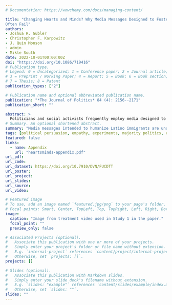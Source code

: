 ```yaml
---
# Documentation: https://wowchemy.com/docs/managing-content/

title: "Changing Hearts and Minds? Why Media Messages Designed to Foster Empathy
Often Fail"
authors:
- Joshua R. Gubler
- Christopher F. Karpowitz
- J. Quin Monson
- admin
- Mikle South
date: 2022-10-01T00:00:00Z
doi: "https://doi.org/10.1086/719416"
# Publication type.
# Legend: 0 = Uncategorized; 1 = Conference paper; 2 = Journal article;
# 3 = Preprint / Working Paper; 4 = Report; 5 = Book; 6 = Book section;
# 7 = Thesis; 8 = Patent
publication_types: ["2"]

# Publication name and optional abbreviated publication name.
publication: "*The Journal of Politics* 84 (4): 2156--2171"
publication_short: ""

abstract: >
  Politicians and social activists frequently employ media designed to change hearts and minds by humanizing out-groups. These messages, it is assumed, lead to empathic concern, which motivates individuals to reconsider punitive policy attitudes. How effective is this approach? Using two experiments, we find that while media messages humanized Latinos for all respondents, the treatment messages produced the largest empathy response among those with the most positive prior attitudes. A key intended target of the media messages—those with the highest pretreatment antipathy toward the out-group—reported a dramatically lower increase in empathy. In a second study, we show that unpleasant affect from dissonance is one important mechanism driving these differential results. In both studies, treatments designed to provoke increased empathic concern produced little change in policy attitudes. Thus, changing hearts using empathy-inducing media is a complex task, making the ability to change minds elusive.
# Summary. An optional shortened abstract.
summary: "Media messages intended to humanize Latino immigrants are unsuccessful on the target audience, and dissonance is an important reason why---from survey experiments in 2012 and 2015."
tags: [political persuasion, empathy, experiments, majority politics, ethnic and religious politics, immigration, Latino politics]
featured: false
links:
  - name: Appendix
    url: "heartsminds-appendix.pdf"
url_pdf:
url_code:
url_dataset: https://doi.org/10.7910/DVN/FUCDTT
url_poster:
url_project:
url_slides:
url_source:
url_video:

# Featured image
# To use, add an image named `featured.jpg/png` to your page's folder. 
# Focal points: Smart, Center, TopLeft, Top, TopRight, Left, Right, BottomLeft, Bottom, BottomRight.
image:
  caption: "Image from treatment video used in Study 1 in the paper."
  focal_point: ""
  preview_only: false

# Associated Projects (optional).
#   Associate this publication with one or more of your projects.
#   Simply enter your project's folder or file name without extension.
#   E.g. `internal-project` references `content/project/internal-project/index.md`.
#   Otherwise, set `projects: []`.
projects: []

# Slides (optional).
#   Associate this publication with Markdown slides.
#   Simply enter your slide deck's filename without extension.
#   E.g. `slides: "example"` references `content/slides/example/index.md`.
#   Otherwise, set `slides: ""`.
slides: ""
---
```

